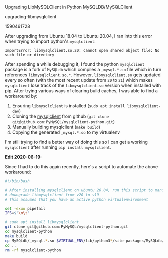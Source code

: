 Upgrading LibMySQLClient in Python MySQLDB/MySQLClient

upgrading-libmysqlclient

1590461728

After upgrading from Ubuntu 18.04 to Ubuntu 20.04, I ran into this error when
trying to import python's `mysqlclient`:

```
ImportError: libmysqlclient.so.20: cannot open shared object file: No such file or directory
```

After spending a while debugging it, I found the python `mysqlclient` package
is a fork of `MySQLdb` which compiles a `_mysql.*.so` file which in turn references
`libmysqlclient.so.*`.  However, `libmysqlclient.so` gets updated every so
often (with the most recent update from `20` to `21`) which makes `mysqlclient`
lose track of the `libmysqlclient.so` version when installed with pip.  After
trying various ways of clearing build caches, I was able to find a workaround
by:

1.  Ensuring `libmysqlclient` is installed (`sudo apt install libmysqlclient-dev`)
2.  Cloning the [mysqlclient](https://github.com/PyMySQL/mysqlclient-python) from
    github (`git clone git@github.com:PyMySQL/mysqlclient-python.git`)
3.  Manually building mysqlclient (`make build`)
4.  Copying the generated `_mysql.*.so` to my virtualenv

I'm still trying to find a better way of doing this so I can get a working
`mysqlclient` after running `pip install mysqlclient`.


**Edit 2020-06-19:**

Since I had to do this again recently, here's a script to automate the above
workaround:

```bash
#!/bin/bash

# After installing mysqlclient on ubuntu 20.04, run this script to manually
# downgrade libmysqlclient from v20 to v19
# This assumes that you have an active python virtualenvironment

set -exuo pipefail
IFS=$'\n\t'

# sudo apt install libmysqlclient
git clone git@github.com:PyMySQL/mysqlclient-python.git
cd mysqlclient-python
make build
cp MySQLdb/_mysql.*.so $VIRTUAL_ENV/lib/python3*/site-packages/MySQLdb/
cd ..
rm -rf mysqlclient-python
```

